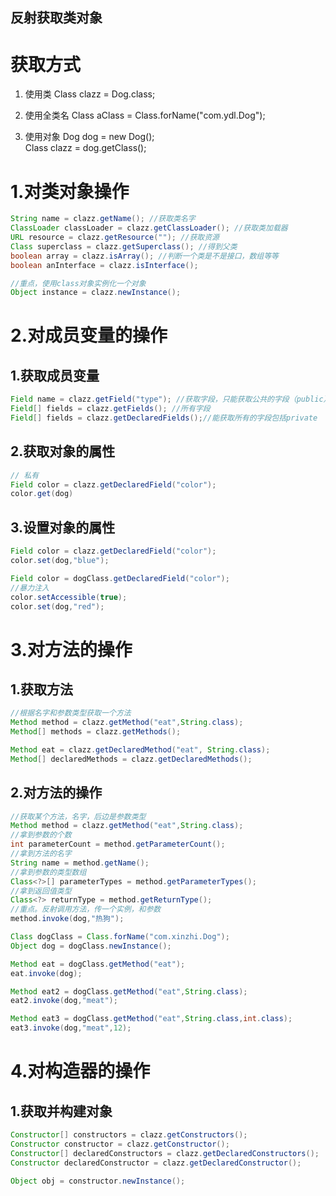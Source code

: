 反射获取类对象
-
# 获取方式

1. 使用类
   Class clazz = Dog.class;

2. 使用全类名
   Class aClass = Class.forName("com.ydl.Dog");

3. 使用对象
   Dog dog = new Dog();<br>
   Class clazz = dog.getClass();

# 1.对类对象操作
~~~ java
String name = clazz.getName(); //获取类名字
ClassLoader classLoader = clazz.getClassLoader(); //获取类加载器
URL resource = clazz.getResource(""); //获取资源
Class superclass = clazz.getSuperclass(); //得到父类
boolean array = clazz.isArray(); //判断一个类是不是接口，数组等等
boolean anInterface = clazz.isInterface();

//重点，使用class对象实例化一个对象
Object instance = clazz.newInstance();
~~~

# 2.对成员变量的操作
## 1.获取成员变量
~~~ java
Field name = clazz.getField("type"); //获取字段，只能获取公共的字段（public）
Field[] fields = clazz.getFields(); //所有字段
Field[] fields = clazz.getDeclaredFields();//能获取所有的字段包括private
~~~
## 2.获取对象的属性
~~~ java
// 私有
Field color = clazz.getDeclaredField("color");
color.get(dog)
~~~

## 3.设置对象的属性
~~~ java
Field color = clazz.getDeclaredField("color");
color.set(dog,"blue");

Field color = dogClass.getDeclaredField("color");
//暴力注入
color.setAccessible(true);
color.set(dog,"red");
~~~
# 3.对方法的操作
## 1.获取方法
~~~ java
//根据名字和参数类型获取一个方法
Method method = clazz.getMethod("eat",String.class);
Method[] methods = clazz.getMethods();

Method eat = clazz.getDeclaredMethod("eat", String.class);
Method[] declaredMethods = clazz.getDeclaredMethods();
~~~
## 2.对方法的操作
~~~ java
//获取某个方法，名字，后边是参数类型
Method method = clazz.getMethod("eat",String.class);
//拿到参数的个数
int parameterCount = method.getParameterCount();
//拿到方法的名字
String name = method.getName();
//拿到参数的类型数组
Class<?>[] parameterTypes = method.getParameterTypes();
//拿到返回值类型
Class<?> returnType = method.getReturnType();
//重点。反射调用方法，传一个实例，和参数
method.invoke(dog,"热狗");

Class dogClass = Class.forName("com.xinzhi.Dog");
Object dog = dogClass.newInstance();

Method eat = dogClass.getMethod("eat");
eat.invoke(dog);

Method eat2 = dogClass.getMethod("eat",String.class);
eat2.invoke(dog,"meat");

Method eat3 = dogClass.getMethod("eat",String.class,int.class);
eat3.invoke(dog,"meat",12);
~~~

# 4.对构造器的操作
## 1.获取并构建对象
~~~ java
Constructor[] constructors = clazz.getConstructors();
Constructor constructor = clazz.getConstructor();
Constructor[] declaredConstructors = clazz.getDeclaredConstructors();
Constructor declaredConstructor = clazz.getDeclaredConstructor();

Object obj = constructor.newInstance();
~~~